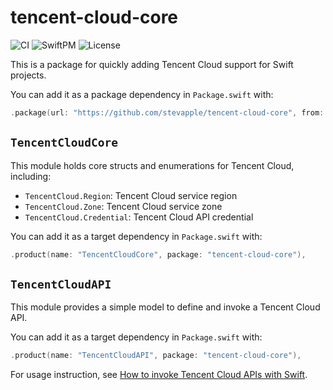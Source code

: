 # tencent-cloud-core

![CI](https://img.shields.io/github/workflow/status/stevapple/tencent-cloud-core/CI?label=CI&logo=github)
![SwiftPM](https://img.shields.io/github/v/release/stevapple/tencent-cloud-core?include_prereleases&label=SPM&color=orange&logo=swift)
![License](https://img.shields.io/github/license/stevapple/tencent-cloud-core)

This is a package for quickly adding Tencent Cloud support for Swift projects.

You can add it as a package dependency in `Package.swift` with:

```swift
.package(url: "https://github.com/stevapple/tencent-cloud-core", from: "0.1.0"),
```

## `TencentCloudCore`

This module holds core structs and enumerations for Tencent Cloud, including:

- `TencentCloud.Region`: Tencent Cloud service region
- `TencentCloud.Zone`: Tencent Cloud service zone
- `TencentCloud.Credential`: Tencent Cloud API credential

You can add it as a target dependency in `Package.swift` with:

```swift
.product(name: "TencentCloudCore", package: "tencent-cloud-core"),
```

## `TencentCloudAPI`

This module provides a simple model to define and invoke a Tencent Cloud API.

You can add it as a target dependency in `Package.swift` with:

```swift
.product(name: "TencentCloudAPI", package: "tencent-cloud-core"),
```

For usage instruction, see [How to invoke Tencent Cloud APIs with Swift](docs/invoke-api.md).
